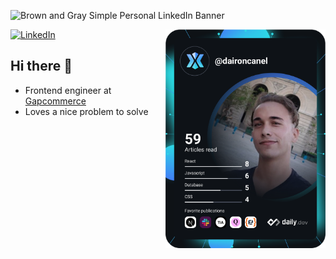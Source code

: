 ![Brown and Gray Simple Personal LinkedIn Banner](https://user-images.githubusercontent.com/98697567/196007532-9f3ce12b-1a50-4e74-b9c2-f92d2ff7959d.png)

<div align="left">
  <a href="https://www.linkedin.com/in/dairon-canel/">
    <img
      src="https://img.shields.io/static/v1?logo=linkedin&style=flat-square&color=0072b1&label=LinkedIn&message=%E2%98%86"
      alt="LinkedIn"
    />
  </a>

  <a href="https://api.daily.dev/get?r=omBratteng" target="_blank">
    <img
      width="256"
      align="right"
      src="https://github.com/dairon-canel/dairon-canel/blob/main/devcard.svg"
    />
  </a>
</div>

## Hi there 👋

- Frontend engineer at [Gapcommerce](https://www.gapcommerce.com/)
- Loves a nice problem to solve

<!---
![Metrics](https://raw.githubusercontent.com/omBratteng/omBratteng/github-metrics/github-metrics.svg)
![Notable contributions](https://raw.githubusercontent.com/omBratteng/omBratteng/github-metrics/notable.svg)
![Achievements](https://raw.githubusercontent.com/omBratteng/omBratteng/github-metrics/achievements.svg)


### Hi there 👋

<a href="https://app.daily.dev/daironcanel"><img src="https://github.com/dairon-canel/dairon-canel/blob/main/devcard.svg" width="400" alt="Dairon Canel's Dev Card"/></a>



![github](https://img.shields.io/badge/GitHub-000000?style=for-the-badge&logo=GitHub&logoColor=white)

![React](https://img.shields.io/badge/React-000000?style=for-the-badge&logo=React&logoColor=61DAFB)

![Next](https://img.shields.io/badge/Next-000000?style=for-the-badge&logo=Next.js&logoColor=white)

![Typescript](https://img.shields.io/badge/TypeScript-000000?style=for-the-badge&logo=TypeScript&logoColor=3178C6)

![Javascript](https://img.shields.io/badge/JavaScript-000000?style=for-the-badge&logo=JavaScript&logoColor=F7DF1E)

![Node](https://img.shields.io/badge/Node-339933?style=for-the-badge&logo=Node.js&logoColor=white)

![LinkedIn](https://img.shields.io/badge/LinkedIn-000000?style=for-the-badge&logo=LinkedIn&logoColor=0A66C2)

![Gmail](https://img.shields.io/badge/Gmail-000000?style=for-the-badge&logo=Gmail&logoColor=EA4335)


Here are some ideas to get you started:

- 🔭 I’m currently working on ...
- 🌱 I’m currently learning ...
- 👯 I’m looking to collaborate on ...
- 🤔 I’m looking for help with ...
- 💬 Ask me about ...
- 📫 How to reach me: ...
- 😄 Pronouns: ...
- ⚡ Fun fact: ...

--->

